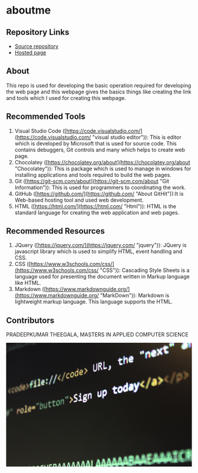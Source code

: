 # aboutme

## Repository Links
- [Source repository](https://github.com/pradeepkumartheegala/aboutme "My GitHub Page")
- [Hosted page](https://pradeepkumartheegala.github.io/aboutme/ "My Published Page")

## About
This repo is used for developing the basic operation required for developing the web page and this webpage gives the basics things like creating the link and tools which I used for creating this webpage.

## Recommended Tools
1. Visual Studio Code ([https://code.visualstudio.com/](https://code.visualstudio.com/ "visual studio editor")): This is editor which is developed by Microsoft that is used for source code. This contains debuggers, Git controls and many which helps to create web page.
1. Chocolatey ([https://chocolatey.org/about](https://chocolatey.org/about "Chocolatey")): This is package which is used to manage in windows for installing applications and tools required to build the web pages.
1. Git ([https://git-scm.com/about](https://git-scm.com/about "Git Information")): This is used for programmers to coordinating the work.
1. GitHub ([https://github.com/](https://github.com/ "About GitHit")):It is Web-based hosting tool and used web development.
1. HTML ([https://html.com/](https://html.com/ "Html")): HTML is the standard language for creating the web application and web pages.

## Recommended Resources
1. JQuery ([https://jquery.com/](https://jquery.com/ "jquery")): JQuery is javascript library which is used to simplify HTML, event handling and CSS.
1. CSS ([https://www.w3schools.com/css/](https://www.w3schools.com/css/ "CSS")): Cascading Style Sheets is a language used for presenting the document written in Markup language like HTML.
1. Markdown ([https://www.markdownguide.org/](https://www.markdownguide.org/ "MarkDown")): Markdown is lightweight markup language. This language supports the HTML.

## Contributors
PRADEEPKUMAR THEEGALA, MASTERS IN APPLIED COMPUTER SCIENCE

![img_image](https://github.com/pradeepkumartheegala/aboutme/raw/master/img.jpg "img_image")
